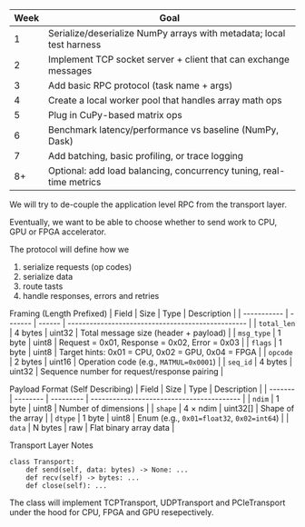 | Week | Goal                                                                 |
| ---- | -------------------------------------------------------------------- |
| 1    | Serialize/deserialize NumPy arrays with metadata; local test harness |
| 2    | Implement TCP socket server + client that can exchange messages      |
| 3    | Add basic RPC protocol (task name + args)                            |
| 4    | Create a local worker pool that handles array math ops               |
| 5    | Plug in CuPy-based matrix ops                                        |
| 6    | Benchmark latency/performance vs baseline (NumPy, Dask)              |
| 7    | Add batching, basic profiling, or trace logging                      |
| 8+   | Optional: add load balancing, concurrency tuning, real-time metrics  |


We will try to de-couple the application level RPC from the transport layer. 

Eventually, we want to be able to choose whether to send work to CPU, GPU or FPGA accelerator.

The protocol will define how we
1. serialize requests (op codes)
2. serialize data
3. route tasts
4. handle responses, errors and retries

Framing (Length Prefixed)
| Field       | Size    | Type   | Description                                       |
| ----------- | ------- | ------ | ------------------------------------------------- |
| `total_len` | 4 bytes | uint32 | Total message size (header + payload)             |
| `msg_type`  | 1 byte  | uint8  | Request = 0x01, Response = 0x02, Error = 0x03     |
| `flags`     | 1 byte  | uint8  | Target hints: 0x01 = CPU, 0x02 = GPU, 0x04 = FPGA |
| `opcode`    | 2 bytes | uint16 | Operation code (e.g., `MATMUL=0x0001`)            |
| `seq_id`    | 4 bytes | uint32 | Sequence number for request/response pairing      |

Payload Format (Self Describing)
| Field   | Size     | Type      | Description                               |
| ------- | -------- | --------- | ----------------------------------------- |
| `ndim`  | 1 byte   | uint8     | Number of dimensions                      |
| `shape` | 4 × ndim | uint32\[] | Shape of the array                        |
| `dtype` | 1 byte   | uint8     | Enum (e.g., `0x01=float32`, `0x02=int64`) |
| `data`  | N bytes  | raw       | Flat binary array data                    |

Transport Layer Notes
```
class Transport:
    def send(self, data: bytes) -> None: ...
    def recv(self) -> bytes: ...
    def close(self): ...
```

The class will implement TCPTransport, UDPTransport and PCIeTransport under the hood for CPU, FPGA and GPU resepectively.


